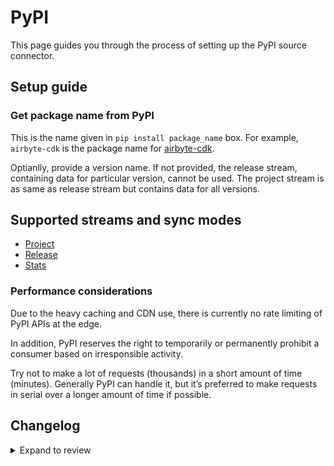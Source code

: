 # PyPI

This page guides you through the process of setting up the PyPI source connector.

## Setup guide

### Get package name from PyPI

This is the name given in `pip install package_name` box. For example, `airbyte-cdk` is the package name for [airbyte-cdk](https://pypi.org/project/airbyte-cdk/).

Optianlly, provide a version name. If not provided, the release stream, containing data for particular version, cannot be used. The project stream is as same as release stream but contains data for all versions.

## Supported streams and sync modes

- [Project](https://warehouse.pypa.io/api-reference/json.html#project)
- [Release](https://warehouse.pypa.io/api-reference/json.html#release)
- [Stats](https://warehouse.pypa.io/api-reference/stats.html)

### Performance considerations

Due to the heavy caching and CDN use, there is currently no rate limiting of PyPI APIs at the edge.

In addition, PyPI reserves the right to temporarily or permanently prohibit a consumer based on irresponsible activity.

Try not to make a lot of requests (thousands) in a short amount of time (minutes). Generally PyPI can handle it, but it’s preferred to make requests in serial over a longer amount of time if possible.

## Changelog

<details>
  <summary>Expand to review</summary>

| Version | Date       | Pull Request                                             | Subject                                                                         |
| :------ | :--------- | :------------------------------------------------------- | :------------------------------------------------------------------------------ |
| 0.2.12 | 2025-02-15 | [53944](https://github.com/airbytehq/airbyte/pull/53944) | Update dependencies |
| 0.2.11 | 2025-02-08 | [53449](https://github.com/airbytehq/airbyte/pull/53449) | Update dependencies |
| 0.2.10 | 2025-02-01 | [52965](https://github.com/airbytehq/airbyte/pull/52965) | Update dependencies |
| 0.2.9 | 2025-01-25 | [52489](https://github.com/airbytehq/airbyte/pull/52489) | Update dependencies |
| 0.2.8 | 2025-01-18 | [51874](https://github.com/airbytehq/airbyte/pull/51874) | Update dependencies |
| 0.2.7 | 2025-01-11 | [51360](https://github.com/airbytehq/airbyte/pull/51360) | Update dependencies |
| 0.2.6 | 2024-12-28 | [50677](https://github.com/airbytehq/airbyte/pull/50677) | Update dependencies |
| 0.2.5 | 2024-12-21 | [50252](https://github.com/airbytehq/airbyte/pull/50252) | Update dependencies |
| 0.2.4 | 2024-12-14 | [49682](https://github.com/airbytehq/airbyte/pull/49682) | Update dependencies |
| 0.2.3 | 2024-12-12 | [48312](https://github.com/airbytehq/airbyte/pull/48312) | Update dependencies |
| 0.2.2 | 2024-10-28 | [47528](https://github.com/airbytehq/airbyte/pull/47528) | Update dependencies |
| 0.2.1 | 2024-08-16 | [44196](https://github.com/airbytehq/airbyte/pull/44196) | Bump source-declarative-manifest version |
| 0.2.0 | 2024-08-14 | [44082](https://github.com/airbytehq/airbyte/pull/44082) | Refactor connector to manifest-only format |
| 0.1.15 | 2024-08-10 | [43643](https://github.com/airbytehq/airbyte/pull/43643) | Update dependencies |
| 0.1.14 | 2024-08-03 | [43137](https://github.com/airbytehq/airbyte/pull/43137) | Update dependencies |
| 0.1.13 | 2024-07-27 | [42790](https://github.com/airbytehq/airbyte/pull/42790) | Update dependencies |
| 0.1.12 | 2024-07-20 | [42210](https://github.com/airbytehq/airbyte/pull/42210) | Update dependencies |
| 0.1.11 | 2024-07-13 | [41844](https://github.com/airbytehq/airbyte/pull/41844) | Update dependencies |
| 0.1.10 | 2024-07-10 | [41464](https://github.com/airbytehq/airbyte/pull/41464) | Update dependencies |
| 0.1.9 | 2024-07-09 | [41078](https://github.com/airbytehq/airbyte/pull/41078) | Update dependencies |
| 0.1.8 | 2024-07-06 | [40842](https://github.com/airbytehq/airbyte/pull/40842) | Update dependencies |
| 0.1.7 | 2024-06-25 | [40459](https://github.com/airbytehq/airbyte/pull/40459) | Update dependencies |
| 0.1.6 | 2024-06-22 | [39952](https://github.com/airbytehq/airbyte/pull/39952) | Update dependencies |
| 0.1.5 | 2024-06-06 | [39152](https://github.com/airbytehq/airbyte/pull/39152) | [autopull] Upgrade base image to v1.2.2 |
| 0.1.4 | 2024-05-28 | [38702](https://github.com/airbytehq/airbyte/pull/38702) | Make connector compatible with the builder |
| 0.1.3 | 2024-04-19 | [37237](https://github.com/airbytehq/airbyte/pull/37237) | Upgrade to CDK 0.80.0 and manage dependencies with Poetry. |
| 0.1.2 | 2024-04-15 | [37237](https://github.com/airbytehq/airbyte/pull/37237) | Base image migration: remove Dockerfile and use the python-connector-base image |
| 0.1.1 | 2024-04-12 | [37237](https://github.com/airbytehq/airbyte/pull/37237) | schema descriptions |
| 0.1.0 | 2022-10-29 | [18632](https://github.com/airbytehq/airbyte/pull/18632) | Initial Release |

</details>
